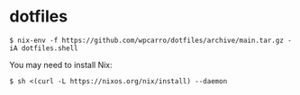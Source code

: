 # dotfiles

```shell
$ nix-env -f https://github.com/wpcarro/dotfiles/archive/main.tar.gz -iA dotfiles.shell
```

You may need to install Nix:

```shell
$ sh <(curl -L https://nixos.org/nix/install) --daemon
```
